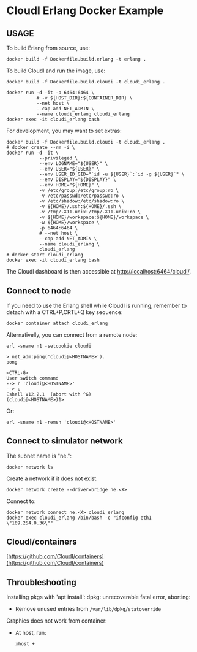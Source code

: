 # CloudI Erlang Docker Example

## USAGE

To build Erlang from source, use:

    docker build -f Dockerfile.build.erlang -t erlang .

To build CloudI and run the image, use:

    docker build -f Dockerfile.build.cloudi -t cloudi_erlang .

    docker run -d -it -p 6464:6464 \
               # -v ${HOST_DIR}:${CONTAINER_DIR} \
               --net host \
               --cap-add NET_ADMIN \
               --name cloudi_erlang cloudi_erlang
    docker exec -it cloudi_erlang bash

For development, you may want to set extras:

    docker build -f Dockerfile.build.cloudi -t cloudi_erlang .
    # docker create --rm -i \
    docker run -d -it \
                --privileged \
                --env LOGNAME="${USER}" \
                --env USER="${USER}" \
                --env USER_ID_GID="`id -u ${USER}`:`id -g ${USER}`" \
                --env DISPLAY="${DISPLAY}" \
                --env HOME="${HOME}" \
                -v /etc/group:/etc/group:ro \
                -v /etc/passwd:/etc/passwd:ro \
                -v /etc/shadow:/etc/shadow:ro \
                -v ${HOME}/.ssh:${HOME}/.ssh \
                -v /tmp/.X11-unix:/tmp/.X11-unix:ro \
                -v ${HOME}/workspace:${HOME}/workspace \
                -w ${HOME}/workspace \
                -p 6464:6464 \
                # --net host \
                --cap-add NET_ADMIN \
                --name cloudi_erlang \
                cloudi_erlang
    # docker start cloudi_erlang
    docker exec -it cloudi_erlang bash

The CloudI dashboard is then accessible at
[http://localhost:6464/cloudi/](http://localhost:6464/cloudi/).


## Connect to node

If you need to use the Erlang shell while CloudI is running,
remember to detach with a CTRL+P,CRTL+Q key sequence:

    docker container attach cloudi_erlang

Alternativelly, you can connect from a remote node:

    erl -sname n1 -setcookie cloudi

    > net_adm:ping('cloudi@<HOSTNAME>').
    pong

    <CTRL-G>
    User switch command
    --> r 'cloudi@<HOSTNAME>'
    --> c
    Eshell V12.2.1  (abort with ^G)
    (cloudi@<HOSTNAME>)1>

Or:

    erl -sname n1 -remsh 'cloudi@<HOSTNAME>'

## Connect to simulator network

The subnet name is "ne.<X>":

    docker network ls

Create a network if it does not exist:

    docker network create --driver=bridge ne.<X>

Connect to:

    docker network connect ne.<X> cloudi_erlang
    docker exec cloudi_erlang /bin/bash -c "ifconfig eth1 \"169.254.0.36\""

## CloudI/containers

[https://github.com/CloudI/containers](https://github.com/CloudI/containers)


## Throubleshooting

Installing pkgs with 'apt install': dpkg: unrecoverable fatal error, aborting:

* Remove unused entries from `/var/lib/dpkg/statoverride`

Graphics does not work from container:

* At host, run:

  `xhost +`
